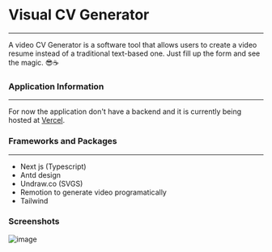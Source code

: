 # Visual CV Generator

---
A video CV Generator is a software tool that allows users to create a video
resume instead of a traditional text-based one. Just fill up the form and see the magic. 😎☕

### Application Information

---

For now the application don't have a backend and it is 
currently being hosted at [Vercel](https://visual-resume.vercel.app).


### Frameworks and Packages

---

- Next js (Typescript)
- Antd design
- Undraw.co (SVGS)
- Remotion to generate video programatically
- Tailwind


### Screenshots

![image](https://user-images.githubusercontent.com/49373020/215343677-3f9db86b-bd02-4a3d-92c5-2e43a67b7b17.png)
